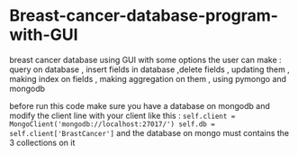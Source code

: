 # Breast-cancer-database-program-with-GUI
breast cancer database using GUI with some options the user can make : query on database , insert fields in database ,delete fields , updating them , making index on fields , making aggregation on them , using pymongo and mongodb


before run this code make sure you have a database on mongodb and modify the client line with your client like this :      `self.client = MongoClient('mongodb://localhost:27017/')
self.db = self.client['BrastCancer']` 
and the database on mongo must contains the 3 collections on it
